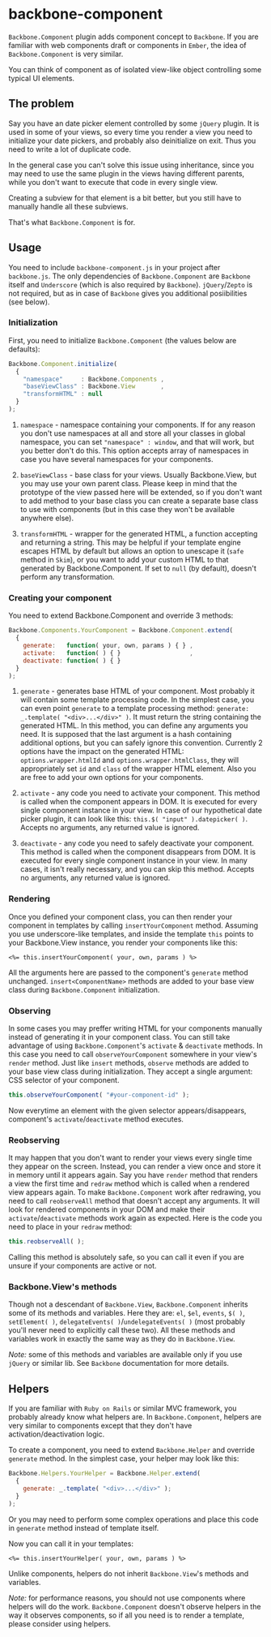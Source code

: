 backbone-component
==================

`Backbone.Component` plugin adds component concept to `Backbone`. If you are familiar with web components draft or components in `Ember`, the idea of `Backbone.Component` is very similar.

You can think of component as of isolated view-like object controlling some typical UI elements.

## The problem

Say you have an date picker element controlled by some `jQuery` plugin. It is used in some of your views, so every time you render a view you need to initialize your date pickers, and probably also deinitialize on exit. Thus you need to write a lot of duplicate code.

In the general case you can't solve this issue using inheritance, since you may need to use the same plugin in the views having different parents, while you don't want to execute that code in every single view.

Creating a subview for that element is a bit better, but you still have to manually handle all these subviews.

That's what `Backbone.Component` is for.

## Usage

You need to include `backbone-component.js` in your project after `backbone.js`. The only dependencies of `Backbone.Component` are `Backbone` itself and `Underscore` (which is also required by `Backbone`). `jQuery`/`Zepto` is not required, but as in case of `Backbone` gives you additional posiibilities (see below).

### Initialization

First, you need to initialize `Backbone.Component` (the values below are defaults):

```javascript
Backbone.Component.initialize(
  {
    "namespace"     : Backbone.Components ,
    "baseViewClass" : Backbone.View       ,
    "transformHTML" : null
  }
);
```

1. `namespace` - namespace containing your components. If for any reason you don't use namespaces at all and store all your classes in global namespace, you can set `"namespace" : window`, and that will work, but you better don't do this. This option accepts array of namespaces in case you have several namespaces for your components.

2. `baseViewClass` - base class for your views. Usually Backbone.View, but you may use your own parent class. Please keep in mind that the prototype of the view passed here will be extended, so if you don't want to add method to your base class you can create a separate base class to use with components (but in this case they won't be available anywhere else).

3. `transformHTML` - wrapper for the generated HTML, a function accepting and returning a string. This may be helpful if your template engine escapes HTML by default but allows an option to unescape it (`safe` method in `Skim`), or you want to add your custom HTML to that generated by Backbone.Component. If set to `null` (by default), doesn't perform any transformation.

### Creating your component

You need to extend Backbone.Component and override 3 methods:

```javascript
Backbone.Components.YourComponent = Backbone.Component.extend(
  {
    generate:   function( your, own, params ) { } ,
    activate:   function( ) { }                   ,
    deactivate: function( ) { }
  }
);
```

1. `generate` - generates base HTML of your component. Most probably it will contain some template processing code. In the simplest case, you can even point `generate` to a template processing method: `generate: _.template( "<div>...</div>" )`. It must return the string containing the generated HTML. In this method, you can define any arguments you need. It is supposed that the last argument is a hash containing additional options, but you can safely ignore this convention. Currently 2 options have the impact on the generated HTML: `options.wrapper.htmlId` and `options.wrapper.htmlClass`, they will appropriately set `id` and `class` of the wrapper HTML element. Also you are free to add your own options for your components.

2. `activate` - any code you need to activate your component. This method is called when the component appears in DOM. It is executed for every single component instance in your view. In case of our hypothetical date picker plugin, it can look like this: `this.$( "input" ).datepicker( )`. Accepts no arguments, any returned value is ignored.

3. `deactivate` - any code you need to safely deactivate your component. This method is called when the component disappears from DOM. It is executed for every single component instance in your view. In many cases, it isn't really necessary, and you can skip this method. Accepts no arguments, any returned value is ignored.

### Rendering

Once you defined your component class, you can then render your component in templates by calling `insertYourComponent` method. Assuming you use underscore-like templates, and inside the template `this` points to your Backbone.View instance, you render your components like this:

```erb
<%= this.insertYourComponent( your, own, params ) %>
```

All the arguments here are passed to the component's `generate` method unchanged. `insert<ComponentName>` methods are added to your base view class during `Backbone.Component` initialization.

### Observing

In some cases you may preffer writing HTML for your components manually instead of generating it in your component class. You can still take advantage of using `Backbone.Component`'s `activate` & `deactivate` methods. In this case you need to call `observeYourComponent` somewhere in your view's `render` method. Just like `insert` methods, `observe` methods are added to your base view class during initialization. They accept a single argument: CSS selector of your component.

```javascript
this.observeYourComponent( "#your-component-id" );
```

Now everytime an element with the given selector appears/disappears, component's `activate`/`deactivate` method executes.

### Reobserving

It may happen that you don't want to render your views every single time they appear on the screen. Instead, you can render a view once and store it in memory until it appears again. Say you have `render` method that renders a view the first time and `redraw` method which is called when a rendered view appears again. To make `Backbone.Component` work after redrawing, you need to call `reobserveAll` method that doesn't accept any arguments. It will look for rendered components in your DOM and make their `activate`/`deactivate` methods work again as expected. Here is the code you need to place in your `redraw` method:

```javascript
this.reobserveAll( );
```

Calling this method is absolutely safe, so you can call it even if you are unsure if your components are active or not.

### Backbone.View's methods

Though not a descendant of `Backbone.View`, `Backbone.Component` inherits some of its methods and variables. Here they are: `el`, `$el`, `events`, `$( )`, `setElement( )`, `delegateEvents( )`/`undelegateEvents( )` (most probably you'll never need to explicitly call these two). All these methods and variables work in exactly the same way as they do in `Backbone.View`.

*Note:* some of this methods and variables are available only if you use `jQuery` or similar lib. See `Backbone` documentation for more details.

## Helpers

If you are familiar with `Ruby on Rails` or similar MVC framework, you probably already know what helpers are. In `Backbone.Component`, helpers are very similar to components except that they don't have activation/deactivation logic.

To create a component, you need to extend `Backbone.Helper` and override `generate` method. In the simplest case, your helper may look like this:

```javascript
Backbone.Helpers.YourHelper = Backbone.Helper.extend(
  {
    generate: _.template( "<div>...</div>" );
  }
);
```

Or you may need to perform some complex operations and place this code in `generate` method instead of template itself.

Now you can call it in your templates:

```erb
<%= this.insertYourHelper( your, own, params ) %>
```

Unlike components, helpers do not inherit `Backbone.View`'s methods and variables.

*Note:* for performance reasons, you should not use components where helpers will do the work. `Backbone.Component` doesn't observe helpers in the way it observes components, so if all you need is to render a template, please consider using helpers.

